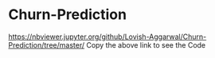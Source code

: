 # Churn-Prediction
https://nbviewer.jupyter.org/github/Lovish-Aggarwal/Churn-Prediction/tree/master/
Copy the above link to see the Code
